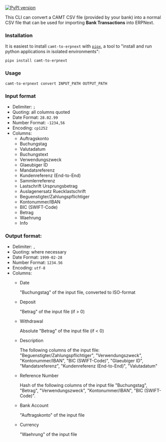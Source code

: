 [![PyPI version](https://badge.fury.io/py/camt-to-erpnext.svg)](https://badge.fury.io/py/camt-to-erpnext)

This CLI can convert a CAMT CSV file (provided by your bank) into a normal CSV file that can be used for importing **Bank Transactions** into ERPNext.

### Installation

It is easiest to install `camt-to-erpnext` with [`pipx`](https://github.com/pypa/pipx), a tool to "install and run python applications in isolated environments":

```
pipx install camt-to-erpnext
```

### Usage

```
camt-to-erpnext convert INPUT_PATH OUTPUT_PATH
```

### Input format

- Delimiter: `;`
- Quoting: all columns quoted
- Date Format: `28.02.99`
- Number Format: `-1234,56`
- Encoding: `cp1252`
- Columns:
    - Auftragskonto
    - Buchungstag
    - Valutadatum
    - Buchungstext
    - Verwendungszweck
    - Glaeubiger ID
    - Mandatsreferenz
    - Kundenreferenz (End-to-End)
    - Sammlerreferenz
    - Lastschrift Ursprungsbetrag
    - Auslagenersatz Ruecklastschrift
    - Beguenstigter/Zahlungspflichtiger
    - Kontonummer/IBAN
    - BIC (SWIFT-Code)
    - Betrag
    - Waehrung
    - Info

### Output format:

- Delimiter: `,`
- Quoting: where necessary
- Date Format: `1999-02-28`
- Number Format: `1234.56`
- Encoding: `utf-8`
- Columns:
    - Date

        "Buchungstag" of the input file, converted to ISO-format

    - Deposit

        "Betrag" of the input file (if > 0)

    - Withdrawal

        Absolute "Betrag" of the input file (if < 0)

    - Description

        The following columns of the input file: "Beguenstigter/Zahlungspflichtiger", "Verwendungszweck", "Kontonummer/IBAN", "BIC (SWIFT-Code)", "Glaeubiger ID", "Mandatsreferenz", "Kundenreferenz (End-to-End)", "Valutadatum"

    - Reference Number

        Hash of the following columns of the input file "Buchungstag", "Betrag", "Verwendungszweck", "Kontonummer/IBAN", "BIC (SWIFT-Code)".

    - Bank Account

        "Auftragskonto" of the input file

    - Currency

        "Waehrung" of the input file
